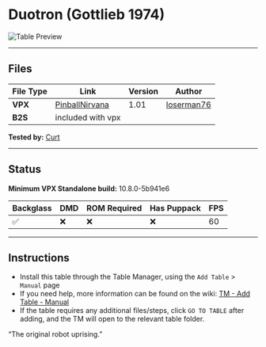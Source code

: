 # Duotron (Gottlieb 1974)

![Table Preview](vpx-duotron-table.png?raw=true)

---

## Files
| File Type | Link | Version | Author | 
|-----------|--------|----------|--------------|
| **VPX** | [PinballNirvana](https://pinballnirvana.com/forums/resources/duotron-gottlieb-1974-vpx.6323/) | 1.01 | [loserman76](https://pinballnirvana.com/forums/members/loserman76.19470/) |
| **B2S** | included with vpx | 

**Tested by:** [Curt](https://github.com/Old-Cyrus)

---

## Status 
**Minimum VPX Standalone build:** 10.8.0-5b941e6

| Backglass | DMD | ROM Required | Has Puppack | FPS |
|-----------|-----|-----|-----|-----|
| :white_check_mark: | :x: | :x: | :x: | 60 |

---

## Instructions

- Install this table through the Table Manager, using the `Add Table` > `Manual` page
- If you need help, more information can be found on the wiki: [TM - Add Table - Manual](https://github.com/LegendsUnchained/vpx-standalone-alp4k/wiki/%5B04%5D-%F0%9F%A7%A1-TM-%E2%80%90-Other-Features#add-table---manual)
- If the table requires any additional files/steps, click `GO TO TABLE` after adding, and the TM will open to the relevant table folder.

“The original robot uprising.”